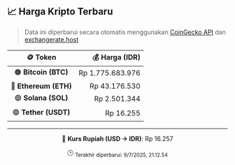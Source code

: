 

<!-- HARGA_KRIPTO -->
## 📈 Harga Kripto Terbaru

> Data ini diperbarui secara otomatis menggunakan [CoinGecko API](https://www.coingecko.com/) dan [exchangerate.host](https://exchangerate.host/)

<div align="center">

| 🪙 Token | 💰 Harga (IDR) |
|:------:|---------------:|
| 🟠 **Bitcoin (BTC)**   | Rp 1.775.683.976 |
| 🔵 **Ethereum (ETH)**  | Rp 43.176.530 |
| 🟣 **Solana (SOL)**    | Rp 2.501.344 |
| 🟢 **Tether (USDT)**   | Rp 16.255 |

---

💱 **Kurs Rupiah (USD → IDR)**: Rp 16.257

🕒 <sub>Terakhir diperbarui: 9/7/2025, 21.12.54</sub>

</div>
<!-- /HARGA_KRIPTO -->